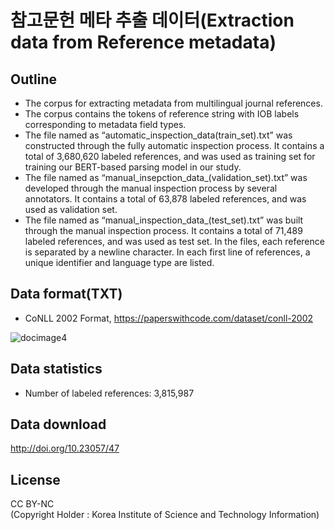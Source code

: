 # 참고문헌 메타 추출 데이터(Extraction data from Reference metadata)

## Outline
- The corpus for extracting metadata from multilingual journal references.
- The corpus contains the tokens of reference string with IOB labels corresponding to metadata field types.
- The file named as “automatic_inspection_data(train_set).txt” was constructed through the fully automatic inspection process. It contains a total of 3,680,620 labeled references, and was used as training set for training our BERT-based parsing model in our study.
- The file named as “manual_insepction_data_(validation_set).txt” was developed through the manual inspection process by several annotators. It contains a total of 63,878 labeled references, and was used as validation set.
- The file named as “manual_inspection_data_(test_set).txt” was built through the manual inspection process. It contains a total of 71,489 labeled references, and was used as test set.
In the files, each reference is separated by a newline character. In each first line of references, a unique identifier and language type are listed.

## Data format(TXT)
- CoNLL 2002 Format, https://paperswithcode.com/dataset/conll-2002

![docimage4](https://github.com/user-attachments/assets/4715824c-c4d4-4456-bb63-7652f0fe13ce)

## Data statistics
- Number of labeled references: 3,815,987

##  Data download
http://doi.org/10.23057/47

## License
CC BY-NC
<br>(Copyright Holder : Korea Institute of Science and Technology Information)
